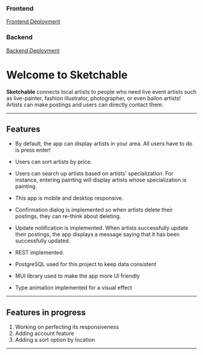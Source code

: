 ### Frontend
[Frontend Deployment](https://laughing-williams-fa74dd.netlify.app)
### Backend
[Backend Deployment](https://fierce-thicket-38498.herokuapp.com/artists)

# Welcome to Sketchable



**Sketchable** connects local artists to people who need live event artists such as live-painter, fashion illustrator, photographer, or even ballon artists! Artists can make postings and users can directly contact them.

---

## Features

- By default, the app can display artists in your area. All users have to do is press enter!

- Users can sort artists by price.

- Users can search up artists based on artists' specialization. For instance, entering painting will display artists whose specialization is painting.

- This app is mobile and desktop responsive.

- Confirmation dialog is implemented so when artists delete their postings, they can re-think about deleting.

- Update notification is implemented. When artists successfully update their postings, the app displays a message saying that it has been successfully updated.

- REST implemented.

- PostgreSQL used for this project to keep data consistent

- MUI library used to make the app more UI friendly

- Type animation implemented for a visual effect


---

## Features in progress

1. Working on perfecting its responsiveness 
2. Adding account feature
3. Adding a sort option by location



---
